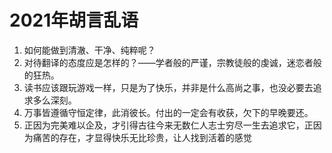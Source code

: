 # 2021年胡言乱语

1. 如何能做到清澈、干净、纯粹呢？
2. 对待翻译的态度应是怎样的？——学者般的严谨，宗教徒般的虔诚，迷恋者般的狂热。
3. 读书应该跟玩游戏一样，只是为了快乐，并非是什么高尚之事，也没必要去追求多么深刻。
4. 万事皆遵循守恒定律，此消彼长。付出的一定会有收获，欠下的早晚要还。
5. 正因为完美难以企及，才引得古往今来无数仁人志士穷尽一生去追求它，正因为痛苦的存在，才显得快乐无比珍贵，让人找到活着的感觉
